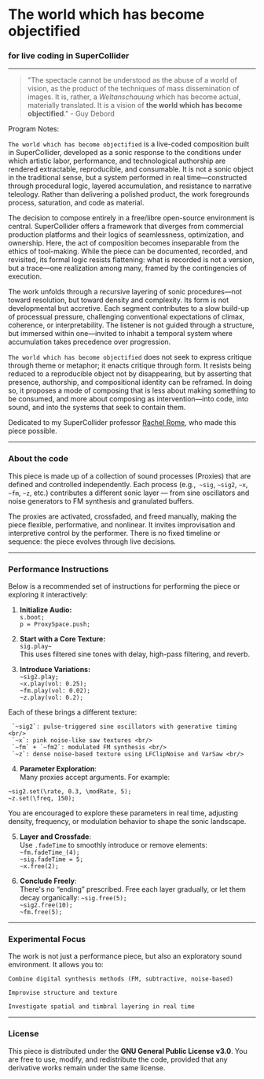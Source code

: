 # The world which has become objectified
### for live coding in SuperCollider
---
> "The spectacle cannot be understood as the abuse of a world of vision, as the product of the techniques of mass dissemination of images. It is, rather, a *Weltanschauung* which has become actual, materially translated. It is a vision of **the world which has become objectified**." - Guy Debord
 
Program Notes:

`The world which has become objectified` is a live-coded composition built in SuperCollider, developed as a sonic response to the conditions under which artistic labor, performance, and technological authorship are rendered extractable, reproducible, and consumable. It is not a sonic object in the traditional sense, but a system performed in real time—constructed through procedural logic, layered accumulation, and resistance to narrative teleology. Rather than delivering a polished product, the work foregrounds process, saturation, and code as material.

The decision to compose entirely in a free/libre open-source environment is central. SuperCollider offers a framework that diverges from commercial production platforms and their logics of seamlessness, optimization, and ownership. Here, the act of composition becomes inseparable from the ethics of tool-making. While the piece can be documented, recorded, and revisited, its formal logic resists flattening: what is recorded is not a version, but a trace—one realization among many, framed by the contingencies of execution.

The work unfolds through a recursive layering of sonic procedures—not toward resolution, but toward density and complexity. Its form is not developmental but accretive. Each segment contributes to a slow build-up of processual pressure, challenging conventional expectations of climax, coherence, or interpretability. The listener is not guided through a structure, but immersed within one—invited to inhabit a temporal system where accumulation takes precedence over progression.

`The world which has become objectified` does not seek to express critique through theme or metaphor; it enacts critique through form. It resists being reduced to a reproducible object not by disappearing, but by asserting that presence, authorship, and compositional identity can be reframed. In doing so, it proposes a mode of composing that is less about making something to be consumed, and more about composing as intervention—into code, into sound, and into the systems that seek to contain them.

Dedicated to my SuperCollider professor [Rachel Rome](https://racheldevorah.studio/about/), who made this piece possible.

---

### About the code

This piece is made up of a collection of sound processes (Proxies) that are defined and controlled independently. Each process (e.g.,` ~sig`, `~sig2`, `~x`, `~fm`, `~z`, etc.) contributes a different sonic layer — from sine oscillators and noise generators to FM synthesis and granulated buffers.

The proxies are activated, crossfaded, and freed manually, making the piece flexible, performative, and nonlinear. It invites improvisation and interpretive control by the performer. There is no fixed timeline or sequence: the piece evolves through live decisions.

---

### Performance Instructions

Below is a recommended set of instructions for performing the piece or exploring it interactively:

1. **Initialize Audio:** <br/>
`s.boot;`<br/>
`p = ProxySpace.push;`

2. **Start with a Core Texture:** <br/>
`sig.play~`<br/>
 This uses filtered sine tones with delay, high-pass filtering, and reverb.
 
3. **Introduce Variations:** <br/>
`~sig2.play;`<br/>
`~x.play(vol: 0.25);`<br/>
`~fm.play(vol: 0.02);`<br/>
`~z.play(vol: 0.2);`<br/>

 Each of these brings a different texture:

     `~sig2`: pulse-triggered sine oscillators with generative timing <br/>
     `~x`: pink noise-like saw textures <br/>
     `~fm` + `~fm2`: modulated FM synthesis <br/>
     `~z`: dense noise-based texture using LFClipNoise and VarSaw <br/>

4. **Parameter Exploration**: <br/>
 Many proxies accept arguments. For example:

 `~sig2.set(\rate, 0.3, \modRate, 5);`<br/>
 `~z.set(\freq, 150);`
 
 You are encouraged to explore these parameters in real time, adjusting density, frequency, or modulation behavior to shape the sonic landscape.
 
5. **Layer and Crossfade**: <br/>
Use `.fadeTime` to smoothly introduce or remove elements: <br/>
`~fm.fadeTime_(4);`<br/>
`~sig.fadeTime = 5;`<br/>
`~x.free(2);`<br/>

6. **Conclude Freely**: <br/>
There's no “ending” prescribed. Free each layer gradually, or let them decay organically:
`~sig.free(5);`<br/>
`~sig2.free(10);`<br/>
`~fm.free(5);`<br/>

---

### Experimental Focus
The work is not just a performance piece, but also an exploratory sound environment. It allows you to:

    Combine digital synthesis methods (FM, subtractive, noise-based)

    Improvise structure and texture

    Investigate spatial and timbral layering in real time
---

### License
This piece is distributed under the **GNU General Public License v3.0**.
You are free to use, modify, and redistribute the code, provided that any derivative works remain under the same license.


